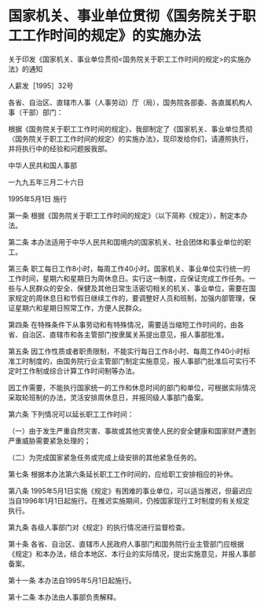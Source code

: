 # 国家机关、事业单位贯彻《国务院关于职工工作时间的规定》的实施办法

关于印发《国家机关、事业单位贯彻<国务院关于职工工作时间的规定>的实施办法》的通知

人薪发［1995］32号

各省、自治区、直辖市人事（人事劳动）厅（局），国务院各部委、各直属机构人事（干部）部门：

根据《国务院关于职工工作时间的规定》，我部制定了《国家机关、事业单位贯彻〈国务院关于职工工作时间的规定〉的实施办法》，现印发给你们，请遵照执行，并将执行中的经验和问题报我部。

中华人民共和国人事部

一九九五年三月二十六日

1995年5月1日 施行



第一条 根据《国务院关于职工工作时间的规定》（以下简称《规定》），制定本办法。

第二条 本办法适用于中华人民共和国境内的国家机关、社会团体和事业单位的职工。

第三条 职工每日工作8小时，每周工作40小时。国家机关、事业单位实行统一的工作时间，星期六和星期日为周休息日。实行这一制度，应保证完成工作任务。一些与人民群众的安全、保健及其他日常生活密切相关的机关、事业单位，需要在国家规定的周休息日和节假日继续工作的，要调整好人员和班制，加强内部管理，保证星期六和星期日照常工作，方便人民群众。

第四条 在特殊条件下从事劳动和有特殊情况，需要适当缩短工作时间的，由各省、自治区、直辖市和各主管部门按隶属关系提出意见，报人事部批准。

第五条 因工作性质或者职责限制，不能实行每日工作8小时、每周工作40小时标准工时制度的，由国务院行业主管部门制定实施意见，报人事部门批准后可实行不定时工作制或综合计算工作时间制等办法。

因工作需要，不能执行国家统一的工作和休息时间的部门和单位，可根据实际情况采取轮班制的办法，灵活安排周休息日，并报同级人事部门备案。

第六条 下列情况可以延长职工工作时间：

（一）由于发生严重自然灾害、事故或其他灾害使人民的安全健康和国家财产遭到严重威胁需要紧急处理的；

（二）为完成国家紧急任务或完成上级安排的其他紧急任务的。

第七条 根据本办法第六条延长职工工作时间的，应给职工安排相应的补休。

第八条 1995年5月1日实施《规定》有困难的事业单位，可以适当推迟，但最迟应当自1996年1月1日起施行。在推迟实施期间，仍按国家现行工时制度的有关规定执行。

第九条 各级人事部门对《规定》的执行情况进行监督检查。

第十条 各省、自治区、直辖市人民政府人事部门和国务院行业主管部门应根据《规定》和本办法，结合本地区、本行业的实际情况，提出实施意见，并报人事部备案。

第十一条 本办法自1995年5月1日起施行。

第十二条 本办法由人事部负责解释。